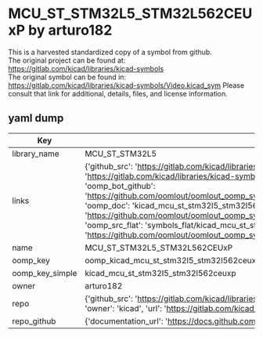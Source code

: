 # MCU_ST_STM32L5_STM32L562CEUxP by arturo182  
This is a harvested standardized copy of a symbol from github.  
The original project can be found at:  
https://gitlab.com/kicad/libraries/kicad-symbols  
The original symbol can be found in:
https://gitlab.com/kicad/libraries/kicad-symbols/Video.kicad_sym
Please consult that link for additional, details, files, and license information.  
## yaml dump  
| Key | Value |  
| --- | --- |  
| library_name | MCU_ST_STM32L5 |  
| links | {'github_src': 'https://gitlab.com/kicad/libraries/kicad-symbols/Video.kicad_sym', 'github_src_repo': 'https://gitlab.com/kicad/libraries/kicad-symbols', 'oomp_bot': 'kicad_mcu_st_stm32l5_stm32l562ceuxp/working', 'oomp_bot_github': 'https://github.com/oomlout/oomlout_oomp_symbol_bot/tree/main/kicad_mcu_st_stm32l5_stm32l562ceuxp/working', 'oomp_doc': 'kicad_mcu_st_stm32l5_stm32l562ceuxp/working', 'oomp_doc_github': 'https://github.com/oomlout/oomlout_oomp_symbol_doc/tree/main/kicad_mcu_st_stm32l5_stm32l562ceuxp/working', 'oomp_src_flat': 'symbols_flat/kicad_mcu_st_stm32l5_stm32l562ceuxp/working', 'oomp_src_flat_github': 'https://github.com/oomlout/oomlout_oomp_symbol_src/tree/main/kicad_mcu_st_stm32l5_stm32l562ceuxp/working'} |  
| name | MCU_ST_STM32L5_STM32L562CEUxP |  
| oomp_key | oomp_kicad_mcu_st_stm32l5_stm32l562ceuxp |  
| oomp_key_simple | kicad_mcu_st_stm32l5_stm32l562ceuxp |  
| owner | arturo182 |  
| repo | {'github_src': 'https://gitlab.com/kicad/libraries/kicad-symbols/Video.kicad_sym', 'name': 'libraries/kicad-symbols', 'owner': 'kicad', 'url': 'https://gitlab.com/kicad/libraries/kicad-symbols'} |  
| repo_github | {'documentation_url': 'https://docs.github.com/rest/repos/repos#get-a-repository', 'message': 'Not Found'} |  

